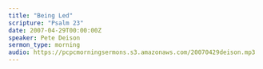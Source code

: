 ```yaml
---
title: "Being Led"
scripture: "Psalm 23"
date: 2007-04-29T00:00:00Z
speaker: Pete Deison
sermon_type: morning
audio: https://pcpcmorningsermons.s3.amazonaws.com/20070429deison.mp3 
---
```



